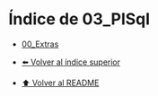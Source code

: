 # Índice de 03_PlSql

- [00_Extras](./00_Extras/Index.md)


- [⬅️ Volver al índice superior](../Index.md)
- [⬆️ Volver al README](/README.md)
